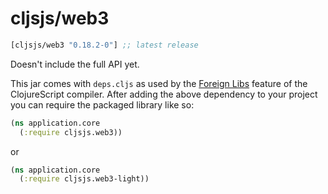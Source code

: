 # cljsjs/web3

[](dependency)
```clojure
[cljsjs/web3 "0.18.2-0"] ;; latest release
```
[](/dependency)

Doesn't include the full API yet.

This jar comes with `deps.cljs` as used by the [Foreign Libs][flibs] feature
of the ClojureScript compiler. After adding the above dependency to your project
you can require the packaged library like so:

```clojure
(ns application.core
  (:require cljsjs.web3))
```
or
```clojure
(ns application.core
  (:require cljsjs.web3-light))
```

[flibs]: https://github.com/clojure/clojurescript/wiki/Packaging-Foreign-Dependencies
